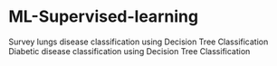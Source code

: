 # ML-Supervised-learning
Survey lungs disease classification using Decision Tree Classification
Diabetic disease classification using Decision Tree Classification
